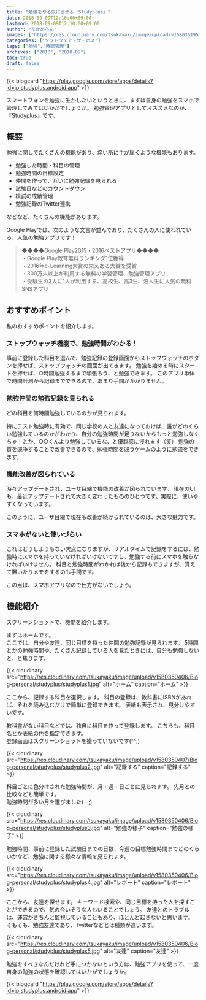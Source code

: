 ```yaml
---
title: "勉強をやる気にさせる『Studyplus』"
date: 2018-09-09T12:10:00+09:00
lastmod: 2018-09-09T12:10:00+09:00
author: "たかめろん"
images: ["https://res.cloudinary.com/tsukayaku/image/upload/v1580351953/Blog-personal/thumbnail/app.jpg"]
categories: ["ソフトウェア・サービス"]
tags: ["勉強","時間管理"]
archives: ["2018", "2018-09"]
toc: true
draft: false
---
```


{{< blogcard "https://play.google.com/store/apps/details?id=jp.studyplus.android.app" >}}

スマートフォンを勉強に生かしたいというときに、まずは自身の勉強をスマホで管理してみてはいかがでしょうか。
勉強管理アプリとしてオススメなのが、『Studyplus』です。

## 概要
勉強に関してたくさんの機能があり、痒い所に手が届くような機能もあります。

* 勉強した時間・科目の管理
* 勉強時間の目標設定
* 仲間を作って、互いに勉強記録を見られる
* 試験日などのカウントダウン
* 模試の成績管理
* 勉強記録のTwitter連携

などなど、たくさんの機能があります。

Google Playでは、次のような文言が並んでおり、たくさんの人に使われている、人気の勉強アプリです！

> ◆◆◆◆Google Play2015・2016ベストアプリ◆◆◆◆  
> ・Google Play教育無料ランキング1位獲得  
> ・2016年e-Learning大賞の栄えある大賞を受賞  
> ・300万人以上が利用する無料の学習管理、勉強管理アプリ  
> ・受験生の3人に1人が利用する、高校生、高3生、浪人生に人気の無料SNSアプリ  

## おすすめポイント
私のおすすめポイントを紹介します。

### ストップウォッチ機能で、勉強時間がわかる！
事前に登録した科目を選んで、勉強記録の登録画面からストップウォッチのボタンを押せば、ストップウォッチの画面が出てきます。
勉強を始める時にスタートを押せば、○時間勉強するまで頑張ろう、と勉強できます。
このアプリ単体で時間計測から記録までできるので、あまり手間がかかりません。

### 勉強仲間の勉強記録を見られる
どの科目を何時間勉強しているのかが見られます。

特にテスト勉強時に有効で、同じ学校の人と友達になっておけば、誰がどのくらい勉強しているのかがわかり、自分の勉強時間が足りないからもっと勉強しなくちゃ！とか、○○くんより勉強しているな、と優越感に浸れます（笑）
勉強の質を競争することで改善できるので、勉強時間を競うゲームのように勉強をできます。

### 機能改善が図られている
時々アップデートされ、ユーザ目線で機能の改善が図られています。
現在のUIも、最近アップデートされて大きく変わったもののひとつです。実際に、使いやすくなっています。

このように、ユーザ目線で現在も改善が続けられているのは、大きな魅力です。

### スマホがないと使いづらい
これはどうしようもない欠点になりますが、リアルタイムで記録をするには、勉強時にスマホを持っていなければいけないですし、勉強する前にスマホを触らなければいけません。
科目と勉強時間がわかれば後から記録もできますが、覚えて置いたりメモをするのも手間です。

この点は、スマホアプリなので仕方がないでしょう。

## 機能紹介
スクリーンショットで、機能を紹介します。

まずはホームです。  
ここでは、自分や友達、同じ目標を持った仲間の勉強記録が見られます。
5時間とかの勉強時間や、たくさん記録している人を見たときには、自分も勉強しないと、と焦ります。

{{< cloudinary src="https://res.cloudinary.com/tsukayaku/image/upload/v1580350406/Blog-personal/studyplus/studyplus1.jpg"  alt="ホーム" caption="ホーム" >}}

ここから、記録する科目を選択します。
科目の登録は、教科書にISBNがあれば、それを読み込むだけで簡単に登録できます。
表紙も表示され、見分けやすいです。

教科書がない科目などでは、独自に科目を作って登録します。
こちらも、科目名とか表紙の色を指定できます。  
登録画面はスクリーンショットを撮っていないです(^^;)

{{< cloudinary src="https://res.cloudinary.com/tsukayaku/image/upload/v1580350407/Blog-personal/studyplus/studyplus2.jpg"  alt="記録する" caption="記録する" >}}

科目ごとに色分けされた勉強時間が、月・週・日ごとに見られます。
先月との比較なども簡単です。  
勉強時間が多い月を選びました(--;)

{{< cloudinary src="https://res.cloudinary.com/tsukayaku/image/upload/v1580350406/Blog-personal/studyplus/studyplus3.jpg"  alt="勉強の様子" caption="勉強の様子" >}}

勉強時間、事前に登録した試験日までの日数、今週の目標勉強時間までどのくらいかなど、勉強に関する様々な情報を見られます。

{{< cloudinary src="https://res.cloudinary.com/tsukayaku/image/upload/v1580350406/Blog-personal/studyplus/studyplus4.jpg"  alt="レポート" caption="レポート" >}}

ここから、友達を探せます。
キーワード検索や、同じ目標を持った人を探すことができるので、気の合いそうな人もいることでしょう。
友達とのトラブルは、運営がきちんと監視していることもあり、ほとんど起きないと思います。
そもそも、勉強友達であり、Twitterなどとは種類が違います。

{{< cloudinary src="https://res.cloudinary.com/tsukayaku/image/upload/v1580350406/Blog-personal/studyplus/studyplus5.jpg"  alt="友達" caption="友達" >}}

勉強をすべきなんだけれど手につかないという方は、勉強アプリを使って、一度自身の勉強の状態を確認してはいかがでしょうか。

{{< blogcard "https://play.google.com/store/apps/details?id=jp.studyplus.android.app" >}}
